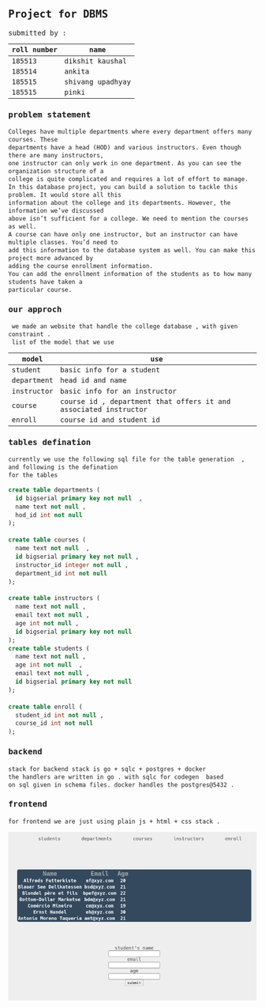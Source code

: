 <style> 
  * {
    font-family : monospace;
  }
</style>
## Project for DBMS

submitted by : 

| roll number | name | 
|-------------|------|
|  185513     | dikshit kaushal |
|  185514     | ankita  |
|  185515     | shivang upadhyay |
|  185515     | pinki |


### problem statement

```
Colleges have multiple departments where every department offers many courses. These
departments have a head (HOD) and various instructors. Even though there are many instructors,
one instructor can only work in one department. As you can see the organization structure of a
college is quite complicated and requires a lot of effort to manage.
In this database project, you can build a solution to tackle this problem. It would store all this
information about the college and its departments. However, the information we’ve discussed
above isn’t sufficient for a college. We need to mention the courses as well.
A course can have only one instructor, but an instructor can have multiple classes. You’d need to
add this information to the database system as well. You can make this project more advanced by
adding the course enrollment information.
You can add the enrollment information of the students as to how many students have taken a
particular course.
```


### our approch 

```
 we made an website that handle the college database , with given constraint . 
 list of the model that we use 
```

| model | use | 
|-------|-----|
| student | basic info for a student | 
| department |  head id and name | 
| instructor |  basic info for an instructor | 
| course |  course id  , department that offers it and associated instructor  | 
| enroll |  course id and student id  |



### tables defination

``` 
currently we use the following sql file for the table generation  , and following is the defination 
for the tables 
```
```sql
create table departments (
  id bigserial primary key not null  ,
  name text not null ,
  hod_id int not null 
);

create table courses (
  name text not null  ,
  id bigserial primary key not null , 
  instructor_id integer not null ,
  department_id int not null 
);

create table instructors (
  name text not null , 
  email text not null , 
  age int not null , 
  id bigserial primary key not null 
);
create table students (
  name text not null , 
  age int not null  , 
  email text not null , 
  id bigserial primary key not null 
);

create table enroll (
  student_id int not null , 
  course_id int not null 
);


```

### backend 

``` 
stack for backend stack is go + sqlc + postgres + docker 
the handlers are written in go . with sqlc for codegen  based 
on sql given in schema files. docker handles the postgres@5432 . 
```

###  frontend 

```
for frontend we are just using plain js + html + css stack .
```
![photo](./img.png)


